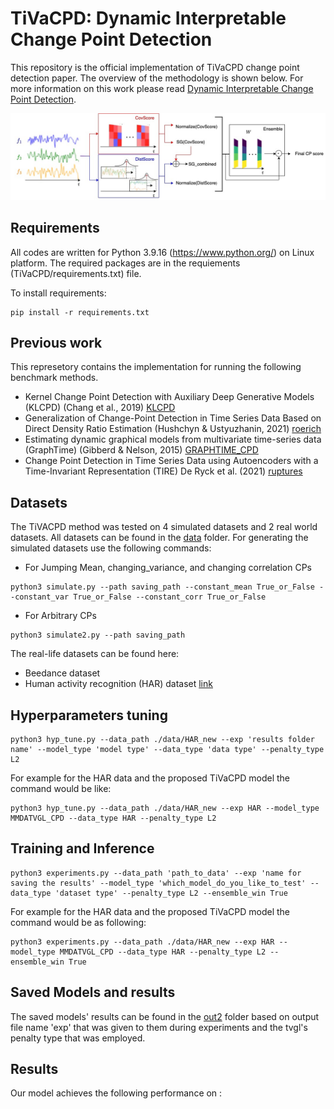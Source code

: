 # TiVaCPD: Dynamic Interpretable Change Point Detection
This repository is the official implementation of TiVaCPD change point detection paper. The overview of the methodology is shown below.
For more information on this work please read [Dynamic Interpretable Change Point Detection]().


![Network Overview](https://github.com/Tinbeh97/TiVaCPD/blob/main/Overview.jpg "network overview")
## Requirements
All codes are written for Python 3.9.16 (https://www.python.org/) on Linux platform. The required packages are in the requiements (TiVaCPD/requirements.txt) file.

To install requirements:

```setup
pip install -r requirements.txt
```
<!---
### Clone this repository
```
git clone git@github.com:
```
--->
## Previous work

This represetory contains the implementation for running the following benchmark methods.
- Kernel Change Point Detection with Auxiliary Deep Generative Models (KLCPD) (Chang et al., 2019) [KLCPD](https://arxiv.org/abs/1901.06077)
- Generalization of Change-Point Detection in Time Series Data Based on Direct Density Ratio Estimation (Hushchyn & Ustyuzhanin, 2021) [roerich](https://arxiv.org/abs/2001.06386)
- Estimating dynamic graphical models from multivariate time-series data (GraphTime) (Gibberd & Nelson, 2015) [GRAPHTIME_CPD](https://ceur-ws.org/Vol-1425/paper9.pdf)
- Change Point Detection in Time Series Data using Autoencoders with a Time-Invariant Representation (TIRE) De Ryck et al. (2021) [ruptures](https://arxiv.org/abs/2008.09524)

## Datasets 
The TiVACPD method was tested on 4 simulated datasets and 2 real world datasets. All datasets can be found in the [data](./TiVaCPD/data) folder.
For generating the simulated datasets use the following commands:
- For Jumping Mean, changing_variance, and changing correlation CPs
```
python3 simulate.py --path saving_path --constant_mean True_or_False --constant_var True_or_False --constant_corr True_or_False
```
- For Arbitrary CPs
```
python3 simulate2.py --path saving_path
```

The real-life datasets can be found here:
- Beedance dataset
- Human activity recognition (HAR) dataset [link](https://paperswithcode.com/dataset/har)
## Hyperparameters tuning 
```
python3 hyp_tune.py --data_path ./data/HAR_new --exp 'results folder name' --model_type 'model type' --data_type 'data type' --penalty_type L2
```

For example for the HAR data and the proposed TiVaCPD model the command would be like:
```
python3 hyp_tune.py --data_path ./data/HAR_new --exp HAR --model_type MMDATVGL_CPD --data_type HAR --penalty_type L2
```
## Training and Inference
```
python3 experiments.py --data_path 'path_to_data' --exp 'name for saving the results' --model_type 'which_model_do_you_like_to_test' --data_type 'dataset type' --penalty_type L2 --ensemble_win True
```

For example for the HAR data and the proposed TiVaCPD model the command would be as following:
```
python3 experiments.py --data_path ./data/HAR_new --exp HAR --model_type MMDATVGL_CPD --data_type HAR --penalty_type L2 --ensemble_win True
```
## Saved Models and results
The saved models' results can be found in the [out2](./TiVaCPD/out2) folder based on output file name 'exp' that was given to them during experiments and the tvgl's penalty type that was employed.

## Results
Our model achieves the following performance on :

<!---
## Citation
If you find this repository useful, please consider citing the following papers: 
--->
